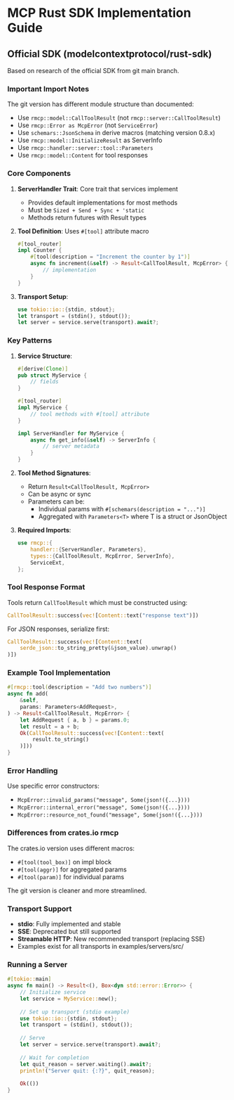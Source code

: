 # MCP Rust SDK Implementation Guide

## Official SDK (modelcontextprotocol/rust-sdk)

Based on research of the official SDK from git main branch.

### Important Import Notes

The git version has different module structure than documented:
- Use `rmcp::model::CallToolResult` (not `rmcp::server::CallToolResult`)
- Use `rmcp::Error as McpError` (not `ServiceError`)
- Use `schemars::JsonSchema` in derive macros (matching version 0.8.x)
- Use `rmcp::model::InitializeResult` as ServerInfo
- Use `rmcp::handler::server::tool::Parameters`
- Use `rmcp::model::Content` for tool responses

### Core Components

1. **ServerHandler Trait**: Core trait that services implement
   - Provides default implementations for most methods
   - Must be `Sized + Send + Sync + 'static`
   - Methods return futures with Result types

2. **Tool Definition**: Uses `#[tool]` attribute macro
   ```rust
   #[tool_router]
   impl Counter {
       #[tool(description = "Increment the counter by 1")]
       async fn increment(&self) -> Result<CallToolResult, McpError> {
           // implementation
       }
   }
   ```

3. **Transport Setup**:
   ```rust
   use tokio::io::{stdin, stdout};
   let transport = (stdin(), stdout());
   let server = service.serve(transport).await?;
   ```

### Key Patterns

1. **Service Structure**:
   ```rust
   #[derive(Clone)]
   pub struct MyService {
       // fields
   }
   
   #[tool_router]
   impl MyService {
       // tool methods with #[tool] attribute
   }
   
   impl ServerHandler for MyService {
       async fn get_info(&self) -> ServerInfo {
           // server metadata
       }
   }
   ```

2. **Tool Method Signatures**:
   - Return `Result<CallToolResult, McpError>`
   - Can be async or sync
   - Parameters can be:
     - Individual params with `#[schemars(description = "...")]`
     - Aggregated with `Parameters<T>` where T is a struct or JsonObject

3. **Required Imports**:
   ```rust
   use rmcp::{
       handler::{ServerHandler, Parameters},
       types::{CallToolResult, McpError, ServerInfo},
       ServiceExt,
   };
   ```

### Tool Response Format

Tools return `CallToolResult` which must be constructed using:
```rust
CallToolResult::success(vec![Content::text("response text")])
```

For JSON responses, serialize first:
```rust
CallToolResult::success(vec![Content::text(
    serde_json::to_string_pretty(&json_value).unwrap()
)])
```

### Example Tool Implementation

```rust
#[rmcp::tool(description = "Add two numbers")]
async fn add(
    &self,
    params: Parameters<AddRequest>,
) -> Result<CallToolResult, McpError> {
    let AddRequest { a, b } = params.0;
    let result = a + b;
    Ok(CallToolResult::success(vec![Content::text(
        result.to_string()
    )]))
}
```

### Error Handling

Use specific error constructors:
- `McpError::invalid_params("message", Some(json!({...})))`
- `McpError::internal_error("message", Some(json!({...})))`
- `McpError::resource_not_found("message", Some(json!({...})))`

### Differences from crates.io rmcp

The crates.io version uses different macros:
- `#[tool(tool_box)]` on impl block
- `#[tool(aggr)]` for aggregated params
- `#[tool(param)]` for individual params

The git version is cleaner and more streamlined.

### Transport Support

- **stdio**: Fully implemented and stable
- **SSE**: Deprecated but still supported
- **Streamable HTTP**: New recommended transport (replacing SSE)
- Examples exist for all transports in examples/servers/src/

### Running a Server

```rust
#[tokio::main]
async fn main() -> Result<(), Box<dyn std::error::Error>> {
    // Initialize service
    let service = MyService::new();
    
    // Set up transport (stdio example)
    use tokio::io::{stdin, stdout};
    let transport = (stdin(), stdout());
    
    // Serve
    let server = service.serve(transport).await?;
    
    // Wait for completion
    let quit_reason = server.waiting().await?;
    println!("Server quit: {:?}", quit_reason);
    
    Ok(())
}
```